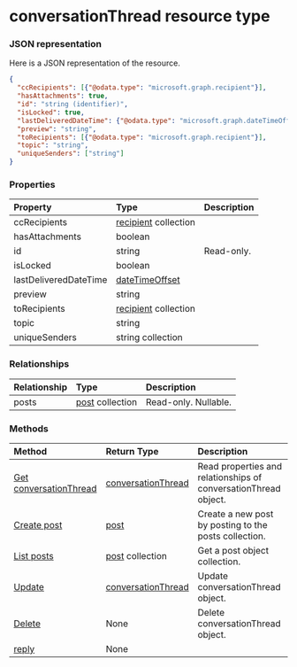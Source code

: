 # conversationThread resource type



### JSON representation

Here is a JSON representation of the resource.

<!-- {
  "blockType": "resource",
  "optionalProperties": [

  ],
  "@odata.type": "microsoft.graph.conversationthread"
}-->

```json
{
  "ccRecipients": [{"@odata.type": "microsoft.graph.recipient"}],
  "hasAttachments": true,
  "id": "string (identifier)",
  "isLocked": true,
  "lastDeliveredDateTime": {"@odata.type": "microsoft.graph.dateTimeOffset"},
  "preview": "string",
  "toRecipients": [{"@odata.type": "microsoft.graph.recipient"}],
  "topic": "string",
  "uniqueSenders": ["string"]
}

```
### Properties
| Property	   | Type	|Description|
|:---------------|:--------|:----------|
|ccRecipients|[recipient](recipient.md) collection||
|hasAttachments|boolean||
|id|string| Read-only.|
|isLocked|boolean||
|lastDeliveredDateTime|[dateTimeOffset](datetimeoffset.md)||
|preview|string||
|toRecipients|[recipient](recipient.md) collection||
|topic|string||
|uniqueSenders|string collection||

### Relationships
| Relationship | Type	|Description|
|:---------------|:--------|:----------|
|posts|[post](post.md) collection| Read-only. Nullable.|

### Methods

| Method		   | Return Type	|Description|
|:---------------|:--------|:----------|
|[Get conversationThread](../api/conversationthread_get.md) | [conversationThread](conversationthread.md) |Read properties and relationships of conversationThread object.|
|[Create post](../api/conversationthread_post_posts.md) |[post](post.md)| Create a new post by posting to the posts collection.|
|[List posts](../api/conversationthread_list_posts.md) |[post](post.md) collection| Get a post object collection.|
|[Update](../api/conversationthread_update.md) | [conversationThread](conversationthread.md)	|Update conversationThread object. |
|[Delete](../api/conversationthread_delete.md) | None |Delete conversationThread object. |
|[reply](../api/conversationthread_reply.md)|None||

<!-- uuid: 8fcb5dbc-d5aa-4681-8e31-b001d5168d79
2015-10-25 14:57:30 UTC -->
<!-- {
  "type": "#page.annotation",
  "description": "conversationThread resource",
  "keywords": "",
  "section": "documentation",
  "tocPath": ""
}-->